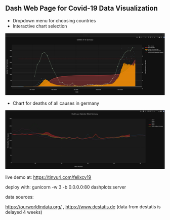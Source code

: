 ## Dash Web Page for Covid-19 Data Visualization

- Dropdown menu for choosing countries
- Interactive chart selection

![gerex](img/gerex.jpg)



- Chart for deaths of all causes in germany

![gertd](img/gertd.jpg)


live demo at: https://tinyurl.com/felixcv19

deploy with: gunicorn -w 3 -b 0.0.0.0:80 dashplots:server


data sources:

https://ourworldindata.org/ , https://www.destatis.de (data from destatis is delayed 4 weeks)
